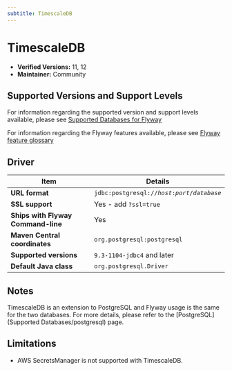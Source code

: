 ```yaml
---
subtitle: TimescaleDB
---
```

# TimescaleDB
- **Verified Versions:** 11, 12
- **Maintainer:** Community

## Supported Versions and Support Levels
For information regarding the supported version and support levels available,
please see [Supported Databases for Flyway](https://documentation.red-gate.com/flyway/learn-more-about-flyway/system-requirements/supported-databases-for-flyway)

For information regarding the Flyway features available, please see [Flyway feature glossary](https://documentation.red-gate.com/flyway/learn-more-about-flyway/feature-glossary)

## Driver

| Item                               | Details                                                                |
|------------------------------------|------------------------------------------------------------------------|
| **URL format**                     | <code>jdbc:postgresql://<i>host</i>:<i>port</i>/<i>database</i></code> |
| **SSL support**                    | Yes - add `?ssl=true`                                                  |
| **Ships with Flyway Command-line** | Yes                                                                    |
| **Maven Central coordinates**      | `org.postgresql:postgresql`                                            |
| **Supported versions**             | `9.3-1104-jdbc4` and later                                             |
| **Default Java class**             | `org.postgresql.Driver`                                                |


## Notes

TimescaleDB is an extension to PostgreSQL and Flyway usage is the same for the two databases. For more details, 
please refer to the [PostgreSQL](Supported Databases/postgresql) page.

## Limitations

- AWS SecretsManager is not supported with TimescaleDB.
